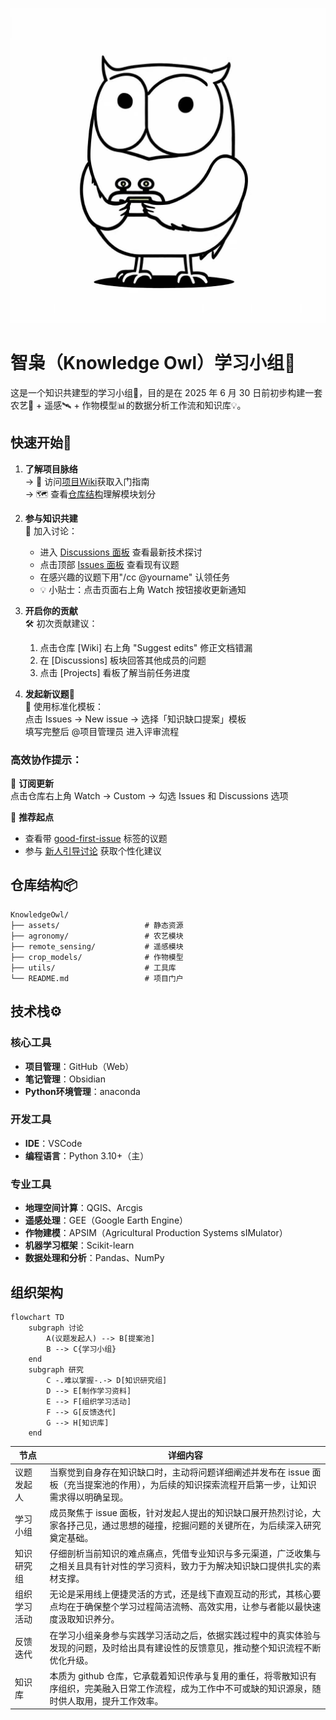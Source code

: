 ![智枭logo](asserts/智枭logo.jpg)
# 智枭（Knowledge Owl）学习小组🦉

这是一个知识共建型的学习小组📖，目的是在 2025 年 6 月 30 日前初步构建一套农艺🌱 + 遥感🛰️ + 作物模型📊的数据分析工作流和知识库💡。

## 快速开始🚀

1. **了解项目脉络**  
   → 📖 访问[项目Wiki](wiki/)获取入门指南  
   → 🗺️ 查看[仓库结构](#仓库结构)理解模块划分

2. **参与知识共建**  
   👥 加入讨论：
   - 进入 [Discussions 面板](discussions) 查看最新技术探讨 
   - 点击顶部 [Issues 面板](issues) 查看现有议题  
   - 在感兴趣的议题下用"/cc @yourname" 认领任务  
   - 💡 小贴士：点击页面右上角 Watch 按钮接收更新通知

3. **开启你的贡献**  
   🛠️ 初次贡献建议：  
   1. 点击仓库 [Wiki] 右上角 "Suggest edits" 修正文档错漏  
   2. 在 [Discussions] 板块回答其他成员的问题  
   3. 点击 [Projects] 看板了解当前任务进度

4. **发起新议题**💬  
🎯 使用标准化模板：  
   点击 Issues → New issue → 选择「知识缺口提案」模板  
   填写完整后 @项目管理员 进入评审流程

### 高效协作提示：
🔔 **订阅更新**  
   点击仓库右上角 Watch → Custom → 勾选 Issues 和 Discussions 选项

📌 **推荐起点**  
   - 查看带 [good-first-issue](issues?q=is:open+label:"good-first-issue") 标签的议题  
   - 参与 [新人引导讨论](discussions/1) 获取个性化建议

## 仓库结构📦
```
KnowledgeOwl/
├── assets/                   # 静态资源
├── agronomy/                 # 农艺模块
├── remote_sensing/           # 遥感模块
├── crop_models/              # 作物模型
├── utils/                    # 工具库
└── README.md                 # 项目门户
```

## 技术栈⚙️ 
### 核心工具 
- **项目管理**：GitHub（Web）
- **笔记管理**：Obsidian 
- **Python环境管理**：anaconda 
### 开发工具 
- **IDE**：VSCode 
- **编程语言**：Python 3.10+（主）
### 专业工具 
- **地理空间计算**：QGIS、Arcgis 
- **遥感处理**：GEE（Google Earth Engine）
- **作物建模**：APSIM（Agricultural Production Systems sIMulator） 
- **机器学习框架**：Scikit-learn 
- **数据处理和分析**：Pandas、NumPy
## 组织架构
```mermaid
flowchart TD
    subgraph 讨论
        A(议题发起人) --> B[提案池]
        B --> C{学习小组}
    end
    subgraph 研究
        C -.难以掌握-.-> D[知识研究组]
        D --> E[制作学习资料]
        E --> F[组织学习活动]
        F --> G[反馈迭代]
        G --> H[知识库]
    end
```

|节点|详细内容|
|---|---|
|议题发起人|当察觉到自身存在知识缺口时，主动将问题详细阐述并发布在 issue 面板（充当提案池的作用），为后续的知识探索流程开启第一步，让知识需求得以明确呈现。|
|学习小组|成员聚焦于 issue 面板，针对发起人提出的知识缺口展开热烈讨论，大家各抒己见，通过思想的碰撞，挖掘问题的关键所在，为后续深入研究奠定基础。|
|知识研究组|仔细剖析当前知识的难点痛点，凭借专业知识与多元渠道，广泛收集与之相关且具有针对性的学习资料，致力于为解决知识缺口提供扎实的素材支撑。|
|组织学习活动|无论是采用线上便捷灵活的方式，还是线下直观互动的形式，其核心要点均在于确保整个学习过程简洁流畅、高效实用，让参与者能以最快速度汲取知识养分。|
|反馈迭代|在学习小组亲身参与实践学习活动之后，依据实践过程中的真实体验与发现的问题，及时给出具有建设性的反馈意见，推动整个知识流程不断优化升级。|
|知识库|本质为 github 仓库，它承载着知识传承与复用的重任，将零散知识有序组织，完美融入日常工作流程，成为工作中不可或缺的知识源泉，随时供人取用，提升工作效率。|
